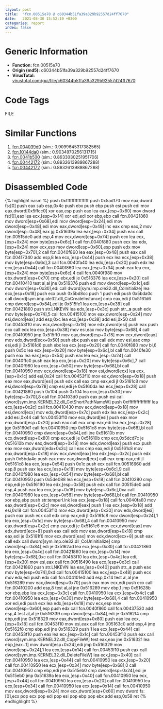 ```yaml
---
layout: post
title:  "fcn.00515e70 @ c60344b51fa39a329b92557d24ff7670"
date:   2021-08-30 15:52:19 +0300
categories: report
index: false
---
```


# Generic Information
- **Function:** fcn.00515e70
- **Origin (md5):** c60344b51fa39a329b92557d24ff7670
- **VirusTotal:** [virustotal.com/gui/file/c60344b51fa39a329b92557d24ff7670][virustotal_ref]

# Code Tags
<span class="tag" id="FILE">FILE</span>


# Similar Functions

1. [fcn.004039d0][similar_1_ref] (sim.: 0.9099645317382565)
2. [fcn.10144da0][similar_2_ref] (sim.: 0.9034970256131715)
3. [fcn.0041b500][similar_3_ref] (sim.: 0.8933030251951706)
4. [fcn.00442172][similar_4_ref] (sim.: 0.8932613989867288)
5. [fcn.00442172][similar_5_ref] (sim.: 0.8932613989867288)


# Disassembled Code

{% highlight nasm %}
push 0xffffffffffffffff
push 0x5ad170
mov eax,dword fs:[0]
push eax
sub esp,0x4c
push ebx
push ebp
push esi
push edi
mov eax,dword[0x5ffcc0]
xor eax,esp
push eax
lea eax,[esp+0x60]
mov dword fs:[0],eax
lea ecx,[esp+0x14]
xor edi,edi
xor ebp,ebp
call fcn.00421860
mov dword[esp+0x68],edi
mov dword[esp+0x24],edi
mov dword[esp+0x48],edi
mov eax,dword[esp+0x48]
inc eax
cmp eax,2
mov dword[esp+0x48],eax
jg 0x51639a
lea eax,[esp+0x34]
push eax
call fcn.00515de0
add esp,4
mov ecx,dword[esp+0x74]
push ecx
lea ecx,[esp+0x24]
mov byte[esp+0x6c],1
call fcn.0040f880
push ecx
lea edx,[esp+0x24]
mov ecx,esp
mov dword[esp+0x60],esp
push edx
mov byte[esp+0x70],2
call fcn.0040f860
lea eax,[esp+0x48]
push eax
call fcn.00417340
add esp,8
lea ecx,[esp+0x44]
push ecx
lea ecx,[esp+0x38]
mov byte[esp+0x6c],3
call fcn.0040fa40
lea edx,[esp+0x20]
push edx
lea ecx,[esp+0x44]
call fcn.0040f860
lea eax,[esp+0x34]
push eax
lea ecx,[esp+0x24]
mov byte[esp+0x6c],4
call fcn.0040f980
mov ebx,dword[esp+0x70]
cmp ebx,edi
je 0x516376
lea ecx,[esp+0x20]
call fcn.00410410
test al,al
jne 0x516376
push edi
mov dword[esp+0x1c],edi
mov dword[esp+0x30],edi
call dword[sym.imp.ole32.dll_CoInitialize]
lea ecx,[esp+0x18]
push ecx
push 0x5bd8cc
push 1
push edi
push 0x5bda0c
call dword[sym.imp.ole32.dll_CoCreateInstance]
cmp eax,edi
jl 0x5161d6
cmp dword[esp+0x84],edi
je 0x515fe1
lea ecx,[esp+0x38]
call fcn.00421860
push str.LNKEVN
lea edx,[esp+0x3c]
push str.___s__
push edx
mov byte[esp+0x74],5
call fcn.00415100
mov eax,dword[esp+0x24]
mov esi,dword[eax]
add esp,0xc
lea ecx,[esp+0x38]
add esi,0x50
call fcn.00453f10
mov ecx,dword[esp+0x18]
mov edx,dword[esi]
push eax
push ecx
call edx
lea ecx,[esp+0x38]
mov esi,eax
mov byte[esp+0x68],4
call fcn.00410950
jmp 0x515ff0
mov eax,dword[esp+0x18]
mov ecx,dword[eax]
mov edx,dword[ecx+0x50]
push ebx
push eax
call edx
mov esi,eax
cmp esi,edi
jl 0x5161d6
push ebx
lea ecx,[esp+0x20]
call fcn.0040f880
mov bl,6
push 0x5c
lea ecx,[esp+0x20]
mov byte[esp+0x6c],bl
call fcn.0040fe30
push eax
lea eax,[esp+0x54]
push eax
lea ecx,[esp+0x24]
call fcn.0040ffc0
push eax
lea ecx,[esp+0x20]
mov byte[esp+0x6c],7
call fcn.0040f980
lea ecx,[esp+0x50]
mov byte[esp+0x68],bl
call fcn.00410950
mov ecx,dword[esp+0x18]
mov esi,dword[ecx]
lea ecx,[esp+0x1c]
add esi,0x24
call fcn.00453f10
mov edx,dword[esp+0x18]
push eax
mov eax,dword[esi]
push edx
call eax
cmp eax,edi
jl 0x5161c8
mov esi,dword[esp+0x78]
cmp esi,edi
je 0x5160da
lea ecx,[esp+0x28]
call fcn.00421860
push 0x104
push 0x104
lea ecx,[esp+0x30]
mov byte[esp+0x70],8
call fcn.004103d0
push eax
push esi
call dword[sym.imp.KERNEL32.dll_GetShortPathNameW]
push 0xffffffffffffffff
lea ecx,[esp+0x2c]
call fcn.00410430
mov ecx,dword[esp+0x18]
mov esi,dword[ecx]
mov edx,dword[esp+0x7c]
push edx
lea ecx,[esp+0x2c]
add esi,0x44
call fcn.00453f10
mov ecx,dword[esi]
push eax
mov eax,dword[esp+0x20]
push eax
call ecx
cmp eax,edi
lea ecx,[esp+0x28]
jge 0x5160d1
call fcn.00410950
jmp 0x5161c8
mov byte[esp+0x68],bl
call fcn.00410950
cmp dword[esp+0x84],edi
jne 0x51610b
mov ecx,dword[esp+0x80]
cmp ecx,edi
je 0x51610b
cmp ecx,0x5dcd7c
je 0x51610b
mov eax,dword[esp+0x18]
mov edx,dword[eax]
push ecx
push eax
mov eax,dword[edx+0x2c]
call eax
cmp eax,edi
jl 0x5161c8
mov eax,dword[esp+0x18]
mov ecx,dword[eax]
lea edx,[esp+0x2c]
push edx
push 0x5bda4c
push eax
mov eax,dword[ecx]
call eax
cmp eax,edi
jl 0x5161c8
lea ecx,[esp+0x54]
push 0x1c
push ecx
call fcn.00516660
add esp,8
push eax
lea ecx,[esp+0x18]
mov byte[esp+0x6c],9
call fcn.0040f980
lea ecx,[esp+0x54]
mov byte[esp+0x68],bl
call fcn.00410950
push 0x5de088
lea ecx,[esp+0x18]
call fcn.00410280
cmp ebp,edi
je 0x516190
lea edx,[esp+0x58]
push edx
call fcn.00515de0
add esp,4
push eax
lea ecx,[esp+0x18]
mov byte[esp+0x6c],0xa
call fcn.0040f980
lea ecx,[esp+0x58]
mov byte[esp+0x68],bl
call fcn.00410950
xor ebp,ebp
push str.tempurl.lnk
lea ecx,[esp+0x18]
call fcn.0040fa60
mov eax,dword[esp+0x2c]
mov esi,dword[eax]
push 1
lea ecx,[esp+0x18]
add esi,0x18
call fcn.00453f10
mov ecx,dword[esp+0x30]
mov edx,dword[esi]
push eax
push ecx
call edx
cmp eax,edi
jl 0x5161c8
mov dword[esp+0x24],1
lea ecx,[esp+0x1c]
mov byte[esp+0x68],4
call fcn.00410950
mov eax,dword[esp+0x2c]
cmp eax,edi
je 0x5161e6
mov ecx,dword[eax]
mov edx,dword[ecx+8]
push eax
call edx
mov eax,dword[esp+0x18]
cmp eax,edi
je 0x5161f6
mov ecx,dword[eax]
mov edx,dword[ecx+8]
push eax
call edx
call dword[sym.imp.ole32.dll_CoUninitialize]
cmp dword[esp+0x84],edi
je 0x5162ad
lea ecx,[esp+0x30]
call fcn.00421860
lea ecx,[esp+0x4c]
call fcn.00421860
lea ecx,[esp+0x14]
mov byte[esp+0x68],0xc
call fcn.00453f10
lea ebx,[esp+0x4c]
lea edi,[esp+0x30]
mov esi,eax
call fcn.00516490
lea ecx,[esp+0x3c]
call fcn.00421860
push str.LNKEVN
lea eax,[esp+0x40]
push str.___s__
push eax
mov byte[esp+0x74],0xd
call fcn.00415100
lea ecx,[esp+0x48]
push ecx
mov edx,edi
push edx
call fcn.004101e0
add esp,0x14
test al,al
jne 0x516289
mov eax,dword[esp+0x70]
push eax
mov ecx,edi
push ecx
call fcn.00410200
add esp,8
test al,al
jne 0x516289
mov ebp,1
jmp 0x51628b
xor ebp,ebp
lea ecx,[esp+0x3c]
call fcn.00410950
lea ecx,[esp+0x4c]
call fcn.00410950
lea ecx,[esp+0x30]
mov byte[esp+0x68],4
call fcn.00410950
xor edi,edi
push ecx
lea edx,[esp+0x18]
mov ecx,esp
mov dword[esp+0x60],esp
push edx
call fcn.0040f860
call fcn.00437530
add esp,4
test al,al
je 0x516339
cmp dword[esp+0x84],edi
je 0x5162f4
cmp ebp,edi
jne 0x516329
mov eax,dword[esp+0x80]
push eax
lea ecx,[esp+0x18]
call fcn.00453f10
mov esi,eax
call fcn.005163c0
add esp,4
jmp 0x5162f8
cmp ebp,edi
jne 0x516329
push 1
lea ecx,[esp+0x44]
call fcn.00453f10
push eax
lea ecx,[esp+0x1c]
call fcn.00453f10
push eax
call dword[sym.imp.KERNEL32.dll_CopyFileW]
test eax,eax
jne 0x516321
lea ebp,[eax+1]
mov dword[esp+0x24],edi
jmp 0x516329
mov dword[esp+0x24],1
lea ecx,[esp+0x14]
call fcn.00453f10
push eax
call dword[sym.imp.KERNEL32.dll_DeleteFileW]
lea ecx,[esp+0x40]
call fcn.00410950
lea ecx,[esp+0x44]
call fcn.00410950
lea ecx,[esp+0x20]
call fcn.00410950
lea ecx,[esp+0x34]
mov byte[esp+0x68],0
call fcn.00410950
cmp ebp,edi
jne 0x515eb0
cmp dword[esp+0x24],edi
je 0x515eb0
jmp 0x51639a
lea ecx,[esp+0x40]
call fcn.00410950
lea ecx,[esp+0x44]
call fcn.00410950
lea ecx,[esp+0x20]
call fcn.00410950
lea ecx,[esp+0x34]
call fcn.00410950
lea ecx,[esp+0x14]
call fcn.00410950
mov eax,dword[esp+0x24]
mov ecx,dword[esp+0x60]
mov dword fs:[0],ecx
pop ecx
pop edi
pop esi
pop ebp
pop ebx
add esp,0x58
ret
{% endhighlight %}


[similar_1_ref]: /report/fcn.004039d0@0403abd1e9e066fc89cddd5736647282
[similar_2_ref]: /report/fcn.10144da0@2585b133c2e70968905cce13b1fc2654
[similar_3_ref]: /report/fcn.0041b500@be7fba7cc724acf4ae2900d99e0fc9c3
[similar_4_ref]: /report/fcn.00442172@b49682c7791beec133296706671e7cb3
[similar_5_ref]: /report/fcn.00442172@3aa98225e51cbcae2d334c8b6b4ed9fd
[virustotal_ref]: https://www.virustotal.com/gui/file/c60344b51fa39a329b92557d24ff7670